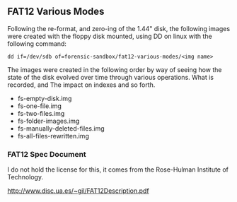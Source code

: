 ## FAT12 Various Modes

Following the re-format, and zero-ing of the 1.44" disk, the following images
were created with the floppy disk mounted, using DD on linux with the following 
command:

    dd if=/dev/sdb of=forensic-sandbox/fat12-various-modes/<img name>

The images were created in the following order by way of seeing how the state
of the disk evolved over time through various operations. What is recorded, and
The impact on indexes and so forth. 

* fs-empty-disk.img
* fs-one-file.img
* fs-two-files.img
* fs-folder-images.img
* fs-manually-deleted-files.img
* fs-all-files-rewritten.img

### FAT12 Spec Document

I do not hold the license for this, it comes from the Rose-Hulman Institute of Technology. 

http://www.disc.ua.es/~gil/FAT12Description.pdf
